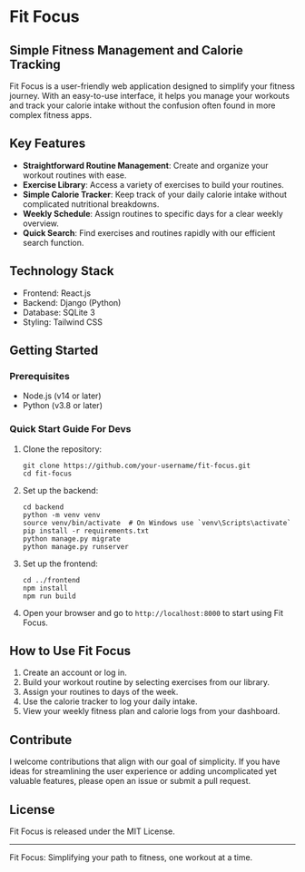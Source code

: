 # Fit Focus

## Simple Fitness Management and Calorie Tracking

Fit Focus is a user-friendly web application designed to simplify your fitness journey. With an easy-to-use interface, it helps you manage your workouts and track your calorie intake without the confusion often found in more complex fitness apps.

## Key Features

- **Straightforward Routine Management**: Create and organize your workout routines with ease.
- **Exercise Library**: Access a variety of exercises to build your routines.
- **Simple Calorie Tracker**: Keep track of your daily calorie intake without complicated nutritional breakdowns.
- **Weekly Schedule**: Assign routines to specific days for a clear weekly overview.
- **Quick Search**: Find exercises and routines rapidly with our efficient search function.

## Technology Stack

- Frontend: React.js
- Backend: Django (Python)
- Database: SQLite 3
- Styling: Tailwind CSS

## Getting Started

### Prerequisites

- Node.js (v14 or later)
- Python (v3.8 or later)

### Quick Start Guide For Devs

1. Clone the repository:
   ```
   git clone https://github.com/your-username/fit-focus.git
   cd fit-focus
   ```

2. Set up the backend:
   ```
   cd backend
   python -m venv venv
   source venv/bin/activate  # On Windows use `venv\Scripts\activate`
   pip install -r requirements.txt
   python manage.py migrate
   python manage.py runserver
   ```

3. Set up the frontend:
   ```
   cd ../frontend
   npm install
   npm run build
   ```

4. Open your browser and go to `http://localhost:8000` to start using Fit Focus.

## How to Use Fit Focus

1. Create an account or log in.
2. Build your workout routine by selecting exercises from our library.
3. Assign your routines to days of the week.
4. Use the calorie tracker to log your daily intake.
5. View your weekly fitness plan and calorie logs from your dashboard.

## Contribute

I welcome contributions that align with our goal of simplicity. If you have ideas for streamlining the user experience or adding uncomplicated yet valuable features, please open an issue or submit a pull request.

## License

Fit Focus is released under the MIT License.

---

Fit Focus: Simplifying your path to fitness, one workout at a time.
